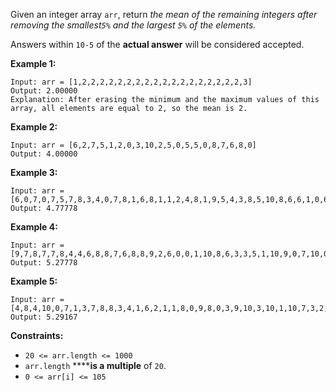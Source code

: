 Given an integer array `arr`, return _the mean of the remaining integers after
removing the smallest`5%` and the largest `5%` of the elements._

Answers within `10-5` of the **actual answer** will be considered accepted.



**Example 1:**

    
    
    Input: arr = [1,2,2,2,2,2,2,2,2,2,2,2,2,2,2,2,2,2,2,3]
    Output: 2.00000
    Explanation: After erasing the minimum and the maximum values of this array, all elements are equal to 2, so the mean is 2.
    

**Example 2:**

    
    
    Input: arr = [6,2,7,5,1,2,0,3,10,2,5,0,5,5,0,8,7,6,8,0]
    Output: 4.00000
    

**Example 3:**

    
    
    Input: arr = [6,0,7,0,7,5,7,8,3,4,0,7,8,1,6,8,1,1,2,4,8,1,9,5,4,3,8,5,10,8,6,6,1,0,6,10,8,2,3,4]
    Output: 4.77778
    

**Example 4:**

    
    
    Input: arr = [9,7,8,7,7,8,4,4,6,8,8,7,6,8,8,9,2,6,0,0,1,10,8,6,3,3,5,1,10,9,0,7,10,0,10,4,1,10,6,9,3,6,0,0,2,7,0,6,7,2,9,7,7,3,0,1,6,1,10,3]
    Output: 5.27778
    

**Example 5:**

    
    
    Input: arr = [4,8,4,10,0,7,1,3,7,8,8,3,4,1,6,2,1,1,8,0,9,8,0,3,9,10,3,10,1,10,7,3,2,1,4,9,10,7,6,4,0,8,5,1,2,1,6,2,5,0,7,10,9,10,3,7,10,5,8,5,7,6,7,6,10,9,5,10,5,5,7,2,10,7,7,8,2,0,1,1]
    Output: 5.29167
    



**Constraints:**

  * `20 <= arr.length <= 1000`
  * `arr.length` ******is a multiple** of `20`.
  * `0 <= arr[i] <= 105`

